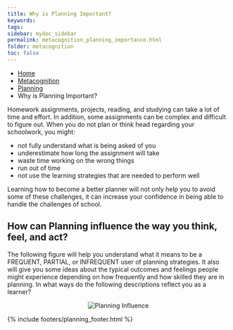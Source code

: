 ```yaml
---
title: Why is Planning Important?
keywords: 
tags: 
sidebar: mydoc_sidebar
permalink: metacognition_planning_importance.html
folder: metacognition
toc: false
---
```


<ul class="breadcrumb">
    <li><a href="index.html">Home</a></li>
    <li><a href="metacognition_overview.html">Metacognition</a></li>
    <li><a href="metacognition_planning.html">Planning</a></li>
    <li class="active">Why is Planning Important?</li>
</ul>


Homework assignments, projects, reading, and studying can take a lot of time and effort. In addition, some assignments can be complex and difficult to figure out. When you do not plan or think head regarding your schoolwork, you might:

* not fully understand what is being asked of you
* underestimate how long the assignment will take
* waste time working on the wrong things
* run out of time
* not use the learning strategies that are needed to perform well

Learning how to become a better planner will not only help you to avoid some of these challenges, it can increase your confidence in being able to handle the challenges of school.

## How can Planning  influence the way you think, feel, and act?

The following figure will help you understand what it means to be a FREQUENT, PARTIAL, or INFREQUENT user of planning strategies. It also will give you some ideas about the typical outcomes and feelings people might experience depending on how frequently and how skilled they are in planning. In what ways do the following descriptions reflect you as a learner? 

<center><img src='images/metacognition_planning.png' alt='Planning Influence' /></center>

{% include footers/planning_footer.html %}


